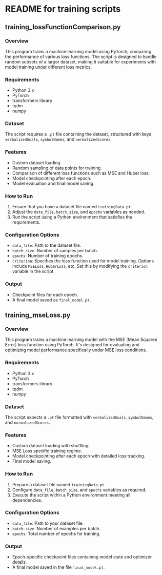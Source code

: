 
# README for training scripts

## training_lossFunctionComparison.py

### Overview
This program trains a machine learning model using PyTorch, comparing the performance of various loss functions. The script is designed to handle random subsets of a larger dataset, making it suitable for experiments with model training under different loss metrics.

### Requirements
- Python 3.x
- PyTorch
- transformers library
- tqdm
- numpy

### Dataset
The script requires a `.pt` file containing the dataset, structured with keys `verbalizedGoals`, `symbolNames`, and `normalizedScores`.

### Features
- Custom dataset loading.
- Random sampling of data points for training.
- Comparison of different loss functions such as MSE and Huber loss.
- Model checkpointing after each epoch.
- Model evaluation and final model saving.

### How to Run
1. Ensure that you have a dataset file named `trainingData.pt`.
2. Adjust the `data_file`, `batch_size`, and `epochs` variables as needed.
3. Run the script using a Python environment that satisfies the requirements.

### Configuration Options
- `data_file`: Path to the dataset file.
- `batch_size`: Number of samples per batch.
- `epochs`: Number of training epochs.
- `criterion`: Specifies the loss function used for model training. Options include `MSELoss`, `HuberLoss`, etc. Set this by modifying the `criterion` variable in the script.

### Output
- Checkpoint files for each epoch.
- A final model saved as `final_model.pt`.

## training_mseLoss.py

### Overview
This program trains a machine learning model with the MSE (Mean Squared Error) loss function using PyTorch. It's designed for evaluating and optimizing model performance specifically under MSE loss conditions.

### Requirements
- Python 3.x
- PyTorch
- transformers library
- tqdm
- numpy

### Dataset
The script expects a `.pt` file formatted with `verbalizedGoals`, `symbolNames`, and `normalizedScores`.

### Features
- Custom dataset loading with shuffling.
- MSE Loss specific training regime.
- Model checkpointing after each epoch with detailed loss tracking.
- Final model saving.

### How to Run
1. Prepare a dataset file named `trainingData.pt`.
2. Configure `data_file`, `batch_size`, and `epochs` variables as required.
3. Execute the script within a Python environment meeting all dependencies.

### Configuration Options
- `data_file`: Path to your dataset file.
- `batch_size`: Number of examples per batch.
- `epochs`: Total number of epochs for training.

### Output
- Epoch-specific checkpoint files containing model state and optimizer details.
- A final model saved in the file `final_model.pt`.
